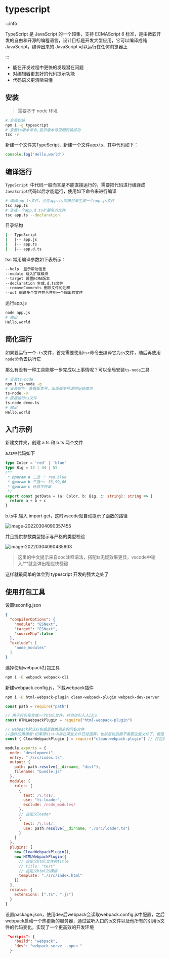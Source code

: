# typescript

:::info

TypeScript 是 JavaScript 的一个超集，支持 ECMAScript 6 标准，是由微软开发的自由和开源的编程语言，设计目标是开发大型应用，它可以编译成纯 JavaScript，编译出来的 JavaScript 可以运行在任何浏览器上

:::

- 能在开发过程中更快的发现潜在问题
- 对编辑器更友好的代码提示功能
- 代码语义更清晰易懂

## 安装

> 需要基于 node 环境

```sh
# 全局安装
npm i -g typescript
# 查看ts版本命令,显示版本号说明安装成功
tsc -v
```

新建一个文件夹TypeScript，新建一个文件app.ts，其中代码如下：

```ts
console.log('Hello,world')
```

## 编译运行

`TypeScript `中代码一般而言是不能直接运行的，需要把代码进行编译成`JavaScript`代码以后才能运行，使用如下命令来进行编译

```sh
# 编译app.ts文件，会在app.ts同级目录生成一个app.js文件
tsc app.ts
# 生成一个app.d.ts扩展名的文件
tsc app.ts --declaration
```

目录结构

```sh
|-- TypeScript
|   |-- app.js
|   |-- app.ts
|   |-- app.d.ts
```

tsc 常用编译参数如下表所示：

```sh
--help  显示帮助信息
--module 载入扩展模块
--target 设置ECMA版本
--declaration 生成.d.ts文件
--removeComments 删除文件的注释
--out 编译多个文件并合并到一个输出的文件
```

运行app.js

```sh
node app.js
# 输出
Hello,world
```

## 简化运行

如果要运行一个`.ts`文件，首先需要使用`tsc`命令去编译它为`js`文件，随后再使用`node`命令去执行它

那么有没有一种工具能够一步完成以上事情呢？可以全局安装`ts-node`工具

```sh
# 安装ts-node
npm i ts-node -g
# 安装完毕，查看版本号，出现版本号说明安装成功
ts-node -v
# 直接运行ts文件
ts-node demo.ts
# 输出
Hello,world
```

## 入门示例

新建文件夹，创建 a.ts 和 b.ts 两个文件

a.ts中代码如下

```ts
type Color = 'red' | 'blue'
type Big = 33 | 44 | 55
/**
 * @param a 二选一: red,blue
 * @param b 三选一: 33,99,66
 * @param c 任意字符串
 */
export const getData = (a: Color, b: Big, c: string): string => {
  return a + b + c
}
```

b.ts中,输入 import get，这时vscode就自动提示了函数的路径

![image-20220304090357455](https://gitee.com/zqylzcwcxy/picture-bed/raw/master/img/image-20220304090357455.png)

并且提供参数类型提示与严格的类型校验



![image-20220304090435903](https://gitee.com/zqylzcwcxy/picture-bed/raw/master/img/image-20220304090435903.png)

> 这里的中文提示来自doc注释语法，搭配ts无疑效果更佳，vscode中输入/**就会弹出相应快捷键

这样就最简单的体会到 typescript 开发的强大之处了

## 使用打包工具

设置tsconfig.json

```json
{
  "compilerOptions": {
    "module": "ESNext",
    "target": "ESNext",
    "sourceMap":false
  },
  "exclude": [
    "node_modules"
  ]
}
```

选择使用webpack打包工具

```sh
npm i -D webpack webpack-cli 
```

新建webpack.config.js，下载webpack插件

```sh
npm i -D html-webpack-plugin clean-webpack-plugin webpack-dev-server
```

```js
const path = require("path")

// 用于打包完生成一个html文件，并自动引入入口js
const HTMLWebpackPlugin = require("html-webpack-plugin")

// webpack默认打包后是替换原来的同名文件
//插件应用场景:如果原dist中存在某些文件已经遗弃，也就是说后面不需要这些文件了，但是它们还是存在于dist中，这种情况下还要去手动确认和删除，这个过程显然是很繁琐的，不如直接全删了
const { CleanWebpackPlugin } = require("clean-webpack-plugin") // 打包前清除原dist文件中的内容

module.exports = {
  mode: "development",
  entry: "./src/index.ts",
  output: {
    path: path.resolve(__dirname, "dist"),
    filename: "bundle.js"
  },
  module: {
    rules: [
      {
        test: /\.ts$/,
        use: "ts-loader",
        exclude: /node_modules/
      },
      // 自定义loader
      {
        test: /\.ts$/,
        use: path.resolve(__dirname, "./src/loader.ts")
      }
    ]
  },
  plugins: [
    new CleanWebpackPlugin(),
    new HTMLWebpackPlugin({
      // 自定义html文件的title
      // title: "test"
      // 自定义html的模板
      template: "./src/index.html"
    })
  ],
  resolve: {
    extensions: [".ts", ".js"]
  }
}

```

设置package.json，使用dev后webpack会读取webpack.config.js中配置，之后webpack启动一个热更新的服务器，通过监听入口的ts文件以及他所有的引用ts文件的代码变化，实现了一个更高效的开发环境

```json
 "scripts": {
    "build": "webpack",
    "dev": "webpack serve --open "
  }
```

